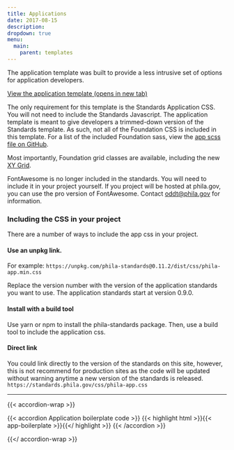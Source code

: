 ```yaml
---
title: Applications
date: 2017-08-15
description:
dropdown: true
menu:
  main:
    parent: templates
---
```


The application template was built to provide a less intrusive set of options for application developers.

<a href="/templates/app-preview/" target="blank" class="button">View the application template (opens in new tab)</a>

The only requirement for this template is the Standards Application CSS. You will not need to include the Standards Javascript. The application template is meant to give developers a trimmed-down version of the Standards template. As such, not all of the Foundation CSS is included in this template. For a list of the included Foundation sass, view the <a href="https://github.com/CityOfPhiladelphia/standards/blob/master/src/sass/phila-app.scss" class="external">app scss file on GitHub</a>.

Most importantly, Foundation grid classes are available, including the new <a href="http://foundation.zurb.com/sites/docs/xy-grid.html" class="external">XY Grid</a>.

<p class="callout">FontAwesome is no longer included in the standards. You will need to include it in your project yourself. If you project will be hosted at phila.gov, you can use the pro version of FontAwesome. Contact <a href="mailto:oddt@phila.gov">oddt@phila.gov</a> for information.</p>

### Including the CSS in your project

There are a number of ways to include the app css in your project.

#### Use an unpkg link.
For example: `https://unpkg.com/phila-standards@0.11.2/dist/css/phila-app.min.css`

Replace the version number with the version of the application standards you want to use. The application standards start at version 0.9.0.

#### Install with a build tool
Use yarn or npm to install the phila-standards package. Then, use a build tool to include the application css.  

#### Direct link
You could link directly to the version of the standards on this site, however, this is not recommend for production sites as the code will be updated without warning anytime a new version of the standards is released. `https://standards.phila.gov/css/phila-app.css`

---

{{< accordion-wrap >}}

{{< accordion Application boilerplate code >}}
  {{< highlight html >}}{{< app-boilerplate >}}{{</ highlight >}}
{{< /accordion >}}

{{</ accordion-wrap >}}
